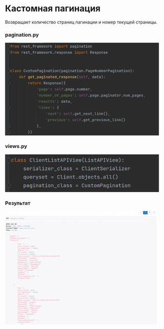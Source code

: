 # Кастомная пагинация

Возвращает количество страниц пагинации и номер текущей страницы.
### pagination.py
![code](19.png)
### views.py
![code](20.png)
### Результат
![result](18.png)

